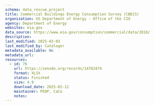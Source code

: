 ```yaml
---
schema: data_rescue_project 
title: Commercial Buildings Energy Consumption Survey (CBECS)
organization: US Department of Energy - Office of the CIO
agency: Department of Energy
websites: eia.gov
data_source: https://www.eia.gov/consumption/commercial/data/2018/
description: 
last_modified: 2025-03-03
last_modified_by: Cataloger
metadata_available: No
metadata_url: 
resources:
  - id: 76
    url: https://zenodo.org/records/14782474
    format: XLSX
    status: Finished
    size: 4.9
    download_date: 2025-02-12
    maintainer: PEDP, CaCo
    notes: 
---
```


